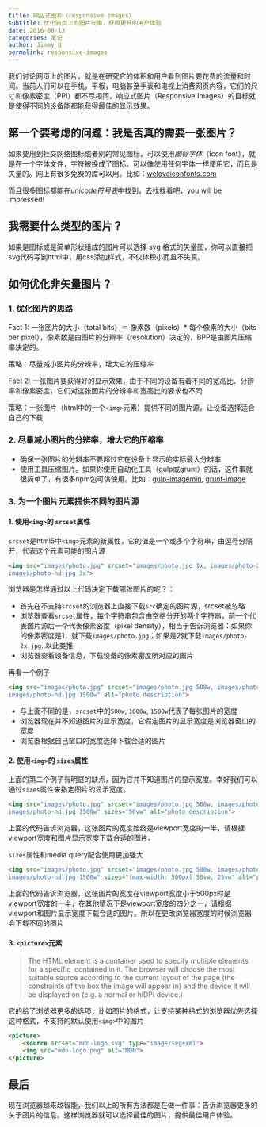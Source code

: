 ```yaml
---
title: 响应式图片（responsive images）
subtitle: 优化网页上的图片元素，获得更好的用户体验
date: 2016-08-13
categories: 笔记
author: Jimmy Q
permalink: responsive-images
---
```


我们讨论网页上的图片，就是在研究它的体积和用户看到图片要花费的流量和时间。当前人们可以在手机，平板，电脑甚至手表和电视上消费网页内容，它们的尺寸和像素密度（PPI）都不尽相同，响应式图片（Responsive Images）的目标就是使得不同的设备能都能获得最佳的显示效果。

## 第一个要考虑的问题：我是否真的需要一张图片？

如果要用到社交网络图标或者别的常见图标，可以使用*图标字体*（Icon font），就是在一个字体文件，字符被换成了图标。可以像使用任何字体一样使用它，而且是矢量的。网上有很多免费的库可以用。比如：[weloveiconfonts.com](http://weloveiconfonts.com/)

而且很多图标都能在*unicode符号表*中找到，去找找看吧，you will be impressed!

## 我需要什么类型的图片？

如果是图标或是简单形状组成的图片可以选择 svg 格式的矢量图，你可以直接把svg代码写到html中，用css添加样式，不仅体积小而且不失真。

## 如何优化非矢量图片？

### 1. 优化图片的思路

Fact 1: 一张图片的大小（total bits）＝ 像素数（pixels）* 每个像素的大小（bits per pixel），像素数是由图片的分辨率（resolution）决定的，BPP是由图片压缩率决定的。

策略：尽量减小图片的分辨率，增大它的压缩率

Fact 2: 一张图片要获得好的显示效果，由于不同的设备有着不同的宽高比、分辨率和像素密度，它们对这张图片的分辨率和宽高比的要求也不同

策略：一张图片（html中的一个`<img>`元素）提供不同的图片源，让设备选择适合自己的下载

### 2. 尽量减小图片的分辨率，增大它的压缩率

* 确保一张图片的分辨率不要超过它在设备上显示的实际最大分辨率
* 使用工具压缩图片。如果你使用自动化工具（gulp或grunt）的话，这件事就很简单了，有很多npm包可供使用。比如：[gulp-imagemin](https://www.npmjs.com/package/gulp-imagemin), [grunt-image](https://www.npmjs.com/package/grunt-image)

### 3. 为一个图片元素提供不同的图片源

#### 1. 使用`<img>`的 `srcset`属性

`srcset`是html5中`<img>`元素的新属性，它的值是一个或多个字符串，由逗号分隔开，代表这个元素可能的图片源

```html
<img src="images/photo.jpg" srcset="images/photo.jpg 1x, images/photo-2x.jpg 2x,
images/photo-hd.jpg 3x">
```
浏览器是怎样通过以上代码决定下载哪张图片的呢？：

* 首先在不支持`srcset`的浏览器上直接下载`src`确定的图片源，srcset被忽略
* 浏览器查看`srcset`属性，每个字符串包含由空格分开的两个字符串，前一个代表图片源后一个代表像素密度（pixel density），相当于告诉浏览器：如果你的像素密度是1，就下载`images/photo.jpg`；如果是2就下载`images/photo-2x.jpg`..以此类推
* 浏览器查看设备信息，下载设备的像素密度所对应的图片

再看一个例子

```html
<img src="images/photo.jpg" srcset="images/photo.jpg 500w, images/photo-2x.jpg 1000w,
images/photo-hd.jpg 1500w" alt="photo description">
```
* 与上面不同的是，`srcset`中的`500w`, `1000w`, `1500w`代表了每张图片的宽度
* 浏览器现在并不知道图片的显示宽度，它假定图片的显示宽度是浏览器窗口的宽度
* 浏览器根据自己窗口的宽度选择下载合适的图片

#### 2. 使用`<img>`的 `sizes`属性

上面的第二个例子有明显的缺点，因为它并不知道图片的显示宽度。幸好我们可以通过`sizes`属性来指定图片的显示宽度。

```html
<img src="images/photo.jpg" srcset="images/photo.jpg 500w, images/photo-2x.jpg 1000w,
images/photo-hd.jpg 1500w" sizes="50vw" alt="photo description">
```

上面的代码告诉浏览器，这张图片的宽度始终是viewport宽度的一半，请根据viewport宽度和图片显示宽度下载合适的图片。

`sizes`属性和media query配合使用更加强大

```html
<img src="images/photo.jpg" srcset="images/photo.jpg 500w, images/photo-2x.jpg 1000w,
images/photo-hd.jpg 1500w" sizes="(max-width: 500px) 50vw, 25vw" alt="photo description">
```
上面的代码告诉浏览器，这张图片的宽度在viewport宽度小于500px时是viewport宽度的一半，在其他情况下是viewport宽度的四分之一，请根据viewport和图片显示宽度下载合适的图片。所以在更改浏览器宽度的时候浏览器会下载不同的图片

#### 3. `<picture>`元素

> The HTML <picture> element is a container used to specify multiple <source> elements for a specific <img> contained in it. The browser will choose the most suitable source according to the current layout of the page (the constraints of the box the image will appear in) and the device it will be displayed on (e.g. a normal or hiDPI device.)

它的给了浏览器更多的选项，比如图片的格式，让支持某种格式的浏览器优先选择这种格式，不支持的默认使用`<img>`中的图片

```html
​<picture>
    <source srcset="mdn-logo.svg" type="image/svg+xml">
    <img src="mdn-logo.png" alt="MDN">
</picture>
```

## 最后

现在浏览器越来越智能，我们以上的所有方法都是在做一件事：告诉浏览器更多的关于图片的信息。这样浏览器就可以选择最佳的图片，提供最佳用户体验。
